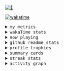 [![🐙](https://hits.seeyoufarm.com/api/count/incr/badge.svg?url=https%3A%2F%2Fgithub.com%2Fktnkk%2Fhit-counter&count_bg=%23070707&title_bg=%23070707&icon=&icon_color=%23E7E7E7&title=visitors&edge_flat=true)](https://hits.seeyoufarm.com)

[![wakatime](https://wakatime.com/badge/user/43ee8060-219a-4cc8-b7a0-9a681ab5a8a7.svg)](https://wakatime.com/@43ee8060-219a-4cc8-b7a0-9a681ab5a8a7)

<details>
  <summary> <samp>my metrics</samp></summary>
  
  <br>
  
 ![🐳](https://github.com/kkhys/kkhys/blob/main/github-metrics.svg)
  
  ***
</details>

<details>
  <summary> <samp>wakaTime stats</samp></summary>
  
  <br>
  
<!--START_SECTION:waka-->
![Code Time](http://img.shields.io/badge/Code%20Time-894%20hrs%2036%20mins-blue)

**🐱 My GitHub Data** 

> 📦 5.0 MB Used in GitHub's Storage 
 > 
> 🏆 2,546 Contributions in the Year 2023
 > 
> 💼 Opted to Hire
 > 
> 📜 3 Public Repositories 
 > 
> 🔑 56 Private Repositories 
 > 
**I'm an Early 🐤** 

```text
🌞 Morning                10557 commits       ███████████░░░░░░░░░░░░░░   43.85 % 
🌆 Daytime                5657 commits        ██████░░░░░░░░░░░░░░░░░░░   23.49 % 
🌃 Evening                6791 commits        ███████░░░░░░░░░░░░░░░░░░   28.20 % 
🌙 Night                  1073 commits        █░░░░░░░░░░░░░░░░░░░░░░░░   04.46 % 
```
📅 **I'm Most Productive on Monday** 

```text
Monday                   4603 commits        █████░░░░░░░░░░░░░░░░░░░░   19.12 % 
Tuesday                  4072 commits        ████░░░░░░░░░░░░░░░░░░░░░   16.91 % 
Wednesday                4318 commits        ████░░░░░░░░░░░░░░░░░░░░░   17.93 % 
Thursday                 3929 commits        ████░░░░░░░░░░░░░░░░░░░░░   16.32 % 
Friday                   4182 commits        ████░░░░░░░░░░░░░░░░░░░░░   17.37 % 
Saturday                 1551 commits        ██░░░░░░░░░░░░░░░░░░░░░░░   06.44 % 
Sunday                   1423 commits        █░░░░░░░░░░░░░░░░░░░░░░░░   05.91 % 
```


📊 **This Week I Spent My Time On** 

```text
🕑︎ Time Zone: Asia/Tokyo

💬 Programming Languages: 
Other                    31 hrs 58 mins      ████████████████████░░░░░   81.36 % 
Java                     1 hr 47 mins        █░░░░░░░░░░░░░░░░░░░░░░░░   04.57 % 
sbt                      1 hr 21 mins        █░░░░░░░░░░░░░░░░░░░░░░░░   03.48 % 
Text                     1 hr 11 mins        █░░░░░░░░░░░░░░░░░░░░░░░░   03.02 % 
TypeScript               1 hr 5 mins         █░░░░░░░░░░░░░░░░░░░░░░░░   02.79 % 

🔥 Editors: 
Chrome                   31 hrs 58 mins      ████████████████████░░░░░   81.36 % 
IntelliJ                 5 hrs 44 mins       ████░░░░░░░░░░░░░░░░░░░░░   14.60 % 
WebStorm                 1 hr 25 mins        █░░░░░░░░░░░░░░░░░░░░░░░░   03.61 % 
RubyMine                 9 mins              ░░░░░░░░░░░░░░░░░░░░░░░░░   00.40 % 
DataGrip                 0 secs              ░░░░░░░░░░░░░░░░░░░░░░░░░   00.02 % 

💻 Operating System: 
Mac                      39 hrs 17 mins      █████████████████████████   100.00 % 
```


 Last Updated on 2023/06/09 18:40:07 UTC
<!--END_SECTION:waka-->
  
  ***
</details>


<details>
  <summary> <samp>now playing</samp></summary>
  
  <br>
 
 [![🐟](https://spotify-github-profile.vercel.app/api/view?uid=31ryofms4dnv7mrohhepo4c4zgqu&cover_image=true&theme=default&show_offline=false&background_color=121212&bar_color=53b14f&bar_color_cover=false)](https://open.spotify.com/user/31ryofms4dnv7mrohhepo4c4zgqu)
  
  ***
</details>

<details>
  <summary> <samp>github readme stats</samp></summary>
  
  <br>
  
 <p align="left"> 
  <img alt="🐠" src="https://github-readme-stats.vercel.app/api?username=kkhys&count_private=true&show_icons=true&theme=dark&include_all_commits=true" />
  <img alt="🐟" src="https://github-readme-stats.vercel.app/api/top-langs/?username=kkhys&layout=compact&theme=dark&langs_count=10&hide=HTML,CSS,SCSS" />
</p>
  
  ***
</details>

<details>
  <summary> <samp>profile trophies</samp></summary>
  
  <br>
  
  [![🐬](https://github-profile-trophy.vercel.app/?username=kkhys&rank=SECRET,SSS,SS,S,AAA,AA,A&theme=darkhub&row=1&margin-w=10&no-bg=true)](https://github.com/ryo-ma/github-profile-trophy)
  
  ***
</details>

<details>
  <summary> <samp>summary cards</samp></summary>
  
  <br>
  
  ![🐋](https://github-profile-summary-cards.vercel.app/api/cards/profile-details?username=kkhys&theme=github_dark)
  ![🦑](https://github-profile-summary-cards.vercel.app/api/cards/repos-per-language?username=kkhys&theme=github_dark)
  ![🦭](https://github-profile-summary-cards.vercel.app/api/cards/most-commit-language?username=kkhys&theme=github_dark)
  ![🦀](https://github-profile-summary-cards.vercel.app/api/cards/stats?username=kkhys&theme=github_dark)
  ![🦈](https://github-profile-summary-cards.vercel.app/api/cards/productive-time?username=kkhys&theme=github_dark)
  
  ***
</details>

<details>
  <summary> <samp>streak stats</samp></summary>
  
  <br>
  
  [![🐠](http://github-readme-streak-stats.herokuapp.com?user=kkhys&theme=dark)](https://git.io/streak-stats)
  
  ***
</details>

<details>
  <summary> <samp>activity graph</samp></summary>
  
  <br>
  
  [![🐡](https://github-readme-activity-graph.cyclic.app/graph?username=kkhys&theme=xcode)](https://github.com/ashutosh00710/github-readme-activity-graph)
  
  ***
</details>
